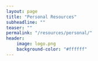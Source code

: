 ```yaml
---
layout: page
title: "Personal Resources"
subheadline: ""
teaser: ""
permalink: "/resources/personal/"
header:
	image: logo.png
    background-color: "#ffffff"
---
```

